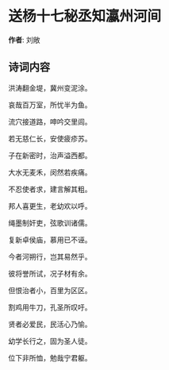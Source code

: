 # 送杨十七秘丞知瀛州河间

**作者**: 刘敞

## 诗词内容

洪涛翻金堤，冀州变泥涂。

哀哉百万室，所忧半为鱼。

流穴接道路，呻吟交里闾。

若无慈仁长，安使疲疹苏。

子在新密时，治声溢西都。

大水无麦禾，闵然若疾痛。

不忍使者求，建言解其粗。

邦人喜更生，老幼欢以呼。

绳墨制奸吏，弦歌训诸儒。

复新卓侯庙，慕用已不诬。

今者河朔行，岂其易然乎。

彼将誉所试，况子材有余。

但恨治者小，百里为区区。

割鸡用牛刀，孔圣所叹吁。

贤者必爱民，民活心乃愉。

幼学长行之，固为圣人徒。

位下非所恤，勉哉宁君躯。

